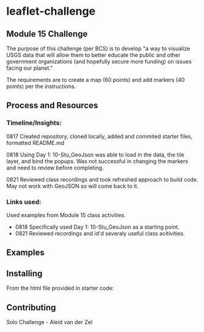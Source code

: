 # leaflet-challenge
## Module 15 Challenge  

The purpose of this challenge (per BCS) is to develop "a way to visualize USGS data that will allow them to better educate the public and other government organizations (and hopefully secure more funding) on issues facing our planet."

The requirements are to create a map (60 points) and add markers (40 points) per the instructions.  

## Process and Resources
### Timeline/Insights:  
0817  Created repository, cloned locally, added and commited starter files, formatted README.md  
  
0818  Using Day 1: 10-Stu_GeoJson was able to load in the data, the tile layer, and bind the popups. Was not successful in changing the markers and need to review before completing.  
  
0821  Reviewed class recordings and took refreshed approach to build code. May not work with GeoJSON so will come back to it.
  

### Links used:
Used examples from Module 15 class activities.
* 0818  Specifically used Day 1: 10-Stu_GeoJson as a starting point.
* 0821  Reviewed recordings and id'd severaly useful class acitivities.

## Examples


## Installing
From the html file provided in starter code:

## Contributing
Solo Challenge - Aleid van der Zel
